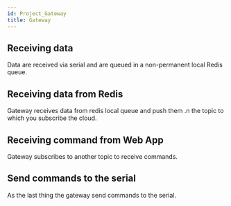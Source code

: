 ```yaml
---
id: Project_Gateway
title: Gateway
---
```


## Receiving data
Data are received via serial and are queued in a non-permanent local Redis queue.

## Receiving data from Redis
Gateway receives data from redis local queue and push them .n the topic to which you subscribe the cloud.

## Receiving command from Web App
Gateway subscribes to another topic to receive commands.

## Send commands to the serial
As the last thing the gateway send commands to the serial.
